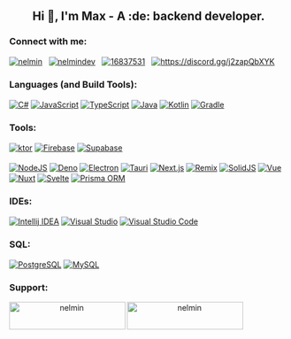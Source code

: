 <div align="center">
  <h2 align="center">Hi 👋, I'm Max - A :de: backend developer.</h2>
  
  <h3 align="left">Connect with me:</h3>
  <p align="left">
    <a href="https://dev.to/nelmin" target="blank"><img align="center" src="https://skillicons.dev/icons?i=devto&theme=dark" alt="nelmin" /></a>
    <a>‎‎  </a>‎‎
    <a href="https://twitter.com/nelmindev" target="blank"><img align="center" src="https://skillicons.dev/icons?i=twitter&theme=dark" alt="nelmindev" /></a>
    <a>‎‎ ‎ </a>
    <a href="https://stackoverflow.com/users/16837531" target="blank"><img align="center" src="https://skillicons.dev/icons?i=stackoverflow&theme=dark" alt="16837531" /></a>
    <a>‎‎ ‎ </a>
    <a href="https://discord.gg/https://discord.gg/j2zapQbXYK" target="blank"><img align="center" src="https://skillicons.dev/icons?i=discord&theme=dark" alt="https://discord.gg/j2zapQbXYK" /></a>
  </p>
  
  <h3 align="left">Languages (and Build Tools):</h3>
  <p align="left">
    <a href="" target="blank"><img align="center" src="https://skillicons.dev/icons?i=cs&theme=dark" alt="C#" /></a>
    <a href="" target="blank"><img align="center" src="https://skillicons.dev/icons?i=js&theme=dark" alt="JavaScript" /></a>
    <a href="" target="blank"><img align="center" src="https://skillicons.dev/icons?i=ts&theme=dark" alt="TypeScript" /></a>
    <a href="" target="blank"><img align="center" src="https://skillicons.dev/icons?i=java&theme=dark" alt="Java" /></a>
    <a href="" target="blank"><img align="center" src="https://skillicons.dev/icons?i=kotlin&theme=dark" alt="Kotlin" /></a>
    <a href="" target="blank"><img align="center" src="https://skillicons.dev/icons?i=gradle&theme=dark" alt="Gradle" /></a>
  </p>
  
  <h3 align="left">Tools:</h3>
  <p align="left">
    <a href="" target="blank"><img align="center" src="https://skillicons.dev/icons?i=ktor&theme=dark" alt="ktor" /></a>
    <a href="" target="blank"><img align="center" src="https://skillicons.dev/icons?i=firebase&theme=dark" alt="Firebase" /></a>
    <a href="" target="blank"><img align="center" src="https://skillicons.dev/icons?i=supabase&theme=dark" alt="Supabase" /></a>
    <br /><br />
    <a href="" target="blank"><img align="center" src="https://skillicons.dev/icons?i=nodejs&theme=dark" alt="NodeJS" /></a>
    <a href="" target="blank"><img align="center" src="https://skillicons.dev/icons?i=deno&theme=dark" alt="Deno" /></a>
    <a href="" target="blank"><img align="center" src="https://skillicons.dev/icons?i=electron&theme=dark" alt="Electron" /></a>
    <a href="" target="blank"><img align="center" src="https://skillicons.dev/icons?i=tauri&theme=dark" alt="Tauri" /></a>
    <a href="" target="blank"><img align="center" src="https://skillicons.dev/icons?i=nextjs&theme=dark" alt="Next.js" /></a>
    <a href="" target="blank"><img align="center" src="https://skillicons.dev/icons?i=remix&theme=dark" alt="Remix" /></a>
    <a href="" target="blank"><img align="center" src="https://skillicons.dev/icons?i=solidjs&theme=dark" alt="SolidJS" /></a>
    <a href="" target="blank"><img align="center" src="https://skillicons.dev/icons?i=vue&theme=dark" alt="Vue" /></a>
    <a href="" target="blank"><img align="center" src="https://skillicons.dev/icons?i=nuxt&theme=dark" alt="Nuxt" /></a>
    <a href="" target="blank"><img align="center" src="https://skillicons.dev/icons?i=svelte&theme=dark" alt="Svelte" /></a>
    <a href="" target="blank"><img align="center" src="https://skillicons.dev/icons?i=prisma&theme=dark" alt="Prisma ORM" /></a>
  </p>

  <h3 align="left">IDEs:</h3>
  <p align="left">
    <a href="" target="blank"><img align="center" src="https://skillicons.dev/icons?i=idea&theme=dark" alt="Intellij IDEA" /></a>
    <a href="" target="blank"><img align="center" src="https://skillicons.dev/icons?i=visualstudio&theme=dark" alt="Visual Studio" /></a>
    <a href="" target="blank"><img align="center" src="https://skillicons.dev/icons?i=vscode&theme=dark" alt="Visual Studio Code" /></a>
  </p>

  <h3 align="left">SQL:</h3>
  <p align="left">
    <a href="" target="blank"><img align="center" src="https://skillicons.dev/icons?i=postgres&theme=dark" alt="PostgreSQL" /></a>
    <a href="" target="blank"><img align="center" src="https://skillicons.dev/icons?i=mysql&theme=dark" alt="MySQL" /></a>
  </p>

  <h3 align="left">Support:</h3>
  <p><a href="https://www.buymeacoffee.com/nelmin"> <img align="left" src="https://cdn.buymeacoffee.com/buttons/v2/default-yellow.png" height="50" width="210" alt="nelmin" /></a><a href="https://ko-fi.com/nelmin"> <img align="left" src="https://cdn.ko-fi.com/cdn/kofi3.png?v=3" height="50" width="210" alt="nelmin" /></a></p><br><br>
</div>
